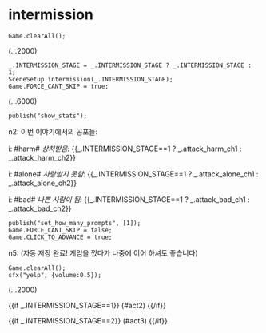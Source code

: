 # intermission

`Game.clearAll();`

(...2000)

```
_.INTERMISSION_STAGE = _.INTERMISSION_STAGE ? _.INTERMISSION_STAGE : 1;
SceneSetup.intermission(_.INTERMISSION_STAGE);
Game.FORCE_CANT_SKIP = true;
```

(...6000)

```
publish("show_stats");
```

n2: 이번 이야기에서의 공포들:

i: #harm# *상처받음:* {{_.INTERMISSION_STAGE==1 ? _.attack_harm_ch1 : _.attack_harm_ch2}}

i: #alone# *사랑받지 못함:* {{_.INTERMISSION_STAGE==1 ? _.attack_alone_ch1 : _.attack_alone_ch2}}

i: #bad# *나쁜 사람이 됨:* {{_.INTERMISSION_STAGE==1 ? _.attack_bad_ch1 : _.attack_bad_ch2}}


```
publish("set_how_many_prompts", [1]);
Game.FORCE_CANT_SKIP = false;
Game.CLICK_TO_ADVANCE = true;
```

n5: (자동 저장 완료! 게임을 껐다가 나중에 이어 하셔도 좋습니다)

```
Game.clearAll();
sfx("yelp", {volume:0.5});
```

(...2000)

{{if _.INTERMISSION_STAGE==1}}
(#act2)
{{/if}}

{{if _.INTERMISSION_STAGE==2}}
(#act3)
{{/if}}
